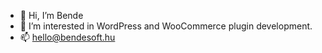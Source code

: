 - 👋 Hi, I’m Bende
- 👀 I’m interested in WordPress and WooCommerce plugin development.
- 📫 hello@bendesoft.hu
